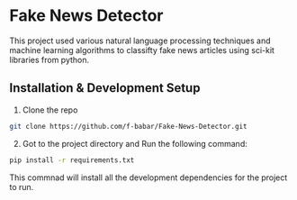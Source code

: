 # Fake News Detector
This project used various natural language processing techniques and machine learning algorithms to classifty fake news articles using sci-kit libraries from python.

## Installation & Development Setup

1. Clone the repo

```sh
git clone https://github.com/f-babar/Fake-News-Detector.git
```

2. Got to the project directory and Run the following command:

```sh
pip install -r requirements.txt

```
This commnad will install all the development dependencies for the project to run.
